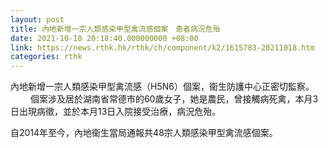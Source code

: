 ```yaml
---
layout: post
title: 內地新增一宗人類感染甲型禽流感個案　患者病況危殆
date: 2021-10-18 20:18:40.000000000 +08:00
link: https://news.rthk.hk/rthk/ch/component/k2/1615783-20211018.htm
categories: rthk
---
```


內地新增一宗人類感染甲型禽流感（H5N6）個案，衞生防護中心正密切監察。
　　
個案涉及居於湖南省常德市的60歲女子，她是農民，曾接觸病死禽，本月3日出現病徵，並於本月13日入院接受治療，病況危殆。

自2014年至今，內地衞生當局通報共48宗人類感染甲型禽流感個案。
